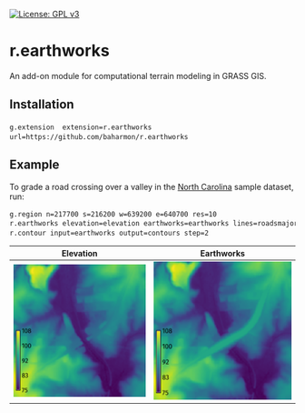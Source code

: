 [![License: GPL v3](https://img.shields.io/badge/License-GPLv3-blue.svg)](https://www.gnu.org/licenses/gpl-3.0)

# r.earthworks

An add-on module for computational terrain modeling in GRASS GIS.

## Installation

`g.extension  extension=r.earthworks url=https://github.com/baharmon/r.earthworks`

## Example

To grade a road crossing over a valley in the
[North Carolina](https://grass.osgeo.org/sampledata/north_carolina/nc_basic_spm_grass7.zip)
sample dataset, run:

```sh
g.region n=217700 s=216200 w=639200 e=640700 res=10
r.earthworks elevation=elevation earthworks=earthworks lines=roadsmajor z=95 rate=0.25 operation=fill flat=25
r.contour input=earthworks output=contours step=2
```

| Elevation | Earthworks |
| --------- | ---------- |
| ![Elevation](r_earthworks_07.png) | ![Earthworks](r_earthworks_08.png) |
